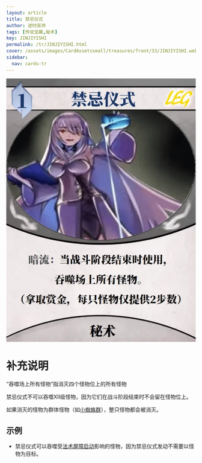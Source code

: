 ```yaml
---
layout: article
title: 禁忌仪式
author: 逆时巫师
tags: [传说宝藏,秘术]
key: JINJIYISHI
permalink: /tr/JINJIYISHI.html
cover: /assets/images/CardAssetssmall/treasures/front/33/JINJIYISHI.webp
sidebar:
  nav: cards-tr
---
```

![](/assets/images/CardAssets/treasures/front/33/JINJIYISHI.webp)

# 补充说明
“吞噬场上所有怪物”指消灭四个怪物位上的所有怪物

禁忌仪式不可以吞噬XII级怪物，因为它们在战斗阶段结束时不会留在怪物位上。

如果消灭的怪物为群体怪物（如[小蜘蛛群](/ex/XIAOZHIZHUQUN.html)），整只怪物都会被消灭。


## 示例
* 禁忌仪式可以吞噬受[法术屏障启动](/tr/FASHUPINGZHANGQIDONG.html)影响的怪物，因为禁忌仪式发动不需要以怪物为目标。